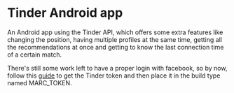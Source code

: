 # Tinder Android app
An Android app using the Tinder API, which offers some extra features like changing the position, having multiple profiles at the same time, getting all the recommendations at once and getting to know the last connection time of a certain match.

There's still some work left to have a proper login with facebook, so by now, follow this [guide](http://jaanus.com/debugging-http-on-an-android-phone-or-tablet-with-charles-proxy-for-fun-and-profit/) to get the Tinder token and then place it in the build type named MARC_TOKEN.
